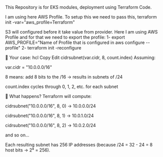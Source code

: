 This Repository is for EKS modules, deployment using Terraform Code.

I am using here AWS Profile.
To setup this we need to pass this, terraform init -var="aws_profile=Terraform"

S3 will configured before it take value from provider.
Here I am using AWS Profile and for that we need to export the profile:
1- export AWS_PROFILE="Name of Profile that is configured in aws configure --profile"
2- terraform init -reconfigure


📌 Your case:
hcl
Copy
Edit
cidrsubnet(var.cidr, 8, count.index)
Assuming:

var.cidr = "10.0.0.0/16"

8 means: add 8 bits to the /16 → results in subnets of /24

count.index cycles through 0, 1, 2, etc. for each subnet

🧮 What happens?
Terraform will compute:

cidrsubnet("10.0.0.0/16", 8, 0) → 10.0.0.0/24

cidrsubnet("10.0.0.0/16", 8, 1) → 10.0.1.0/24

cidrsubnet("10.0.0.0/16", 8, 2) → 10.0.2.0/24

and so on...

Each resulting subnet has 256 IP addresses (because /24 = 32 - 24 = 8 host bits → 2⁸ = 256).

